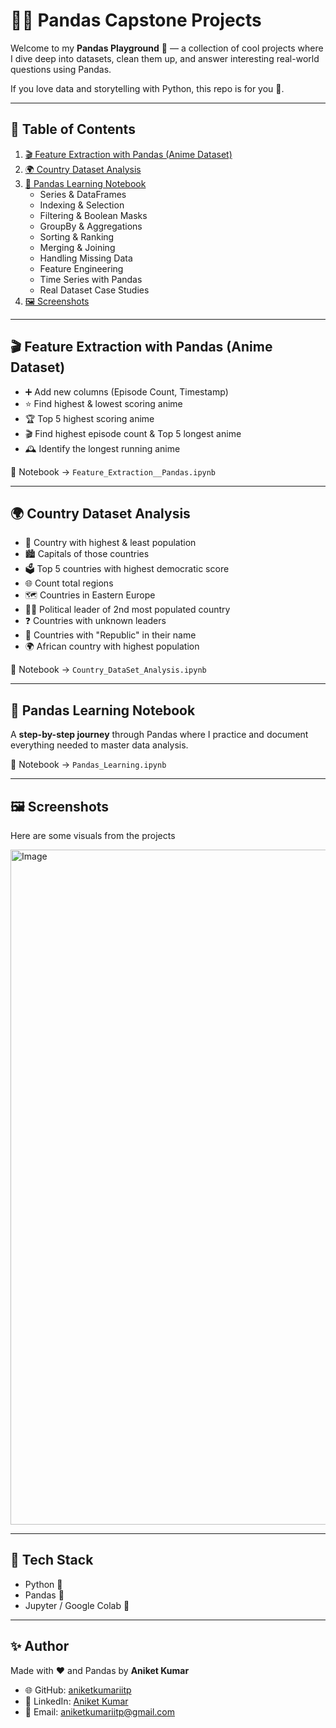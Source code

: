 
# 🐼✨ Pandas Capstone Projects  

Welcome to my **Pandas Playground** 🎢 — a collection of cool projects where I dive deep into datasets, clean them up, and answer interesting real-world questions using Pandas.  

If you love data and storytelling with Python, this repo is for you 💯.  

---

## 📑 Table of Contents  

1. [🎬 Feature Extraction with Pandas (Anime Dataset)](#-feature-extraction-with-pandas-anime-dataset)  
2. [🌍 Country Dataset Analysis](#-country-dataset-analysis)  
3. [📘 Pandas Learning Notebook](#-pandas-learning-notebook)  
   - Series & DataFrames  
   - Indexing & Selection  
   - Filtering & Boolean Masks  
   - GroupBy & Aggregations  
   - Sorting & Ranking  
   - Merging & Joining  
   - Handling Missing Data  
   - Feature Engineering  
   - Time Series with Pandas  
   - Real Dataset Case Studies  
4. [🖼️ Screenshots](#-screenshot)  

---

## 🎬 Feature Extraction with Pandas (Anime Dataset)  

- ➕ Add new columns (Episode Count, Timestamp)  
- ⭐ Find highest & lowest scoring anime  
- 🏆 Top 5 highest scoring anime  
- 🎬 Find highest episode count & Top 5 longest anime  
- 🕰️ Identify the longest running anime  

📂 Notebook → `Feature_Extraction__Pandas.ipynb`  

---

## 🌍 Country Dataset Analysis  

- 👥 Country with highest & least population  
- 🏙️ Capitals of those countries  
- 🗳️ Top 5 countries with highest democratic score  
- 🌐 Count total regions  
- 🗺️ Countries in Eastern Europe  
- 🧑‍⚖️ Political leader of 2nd most populated country  
- ❓ Countries with unknown leaders  
- 📜 Countries with "Republic" in their name  
- 🌍 African country with highest population  

📂 Notebook → `Country_DataSet_Analysis.ipynb`  

---

## 📘 Pandas Learning Notebook  

A **step-by-step journey** through Pandas where I practice and document everything needed to master data analysis.  

📂 Notebook → `Pandas_Learning.ipynb`  

---

## 🖼️ Screenshots  

Here are some visuals from the projects

<img width="1920" height="1080" alt="Image" src="https://github.com/user-attachments/assets/68d30b34-9370-45ac-9573-f209430de14d" />

---

## 🚀 Tech Stack  

- Python 🐍  
- Pandas 🐼  
- Jupyter / Google Colab 📓  

---

## ✨ Author  

Made with ❤️ and Pandas by **Aniket Kumar**  

- 🌐 GitHub: [aniketkumariitp](https://github.com/aniketkumariitp)  
- 💼 LinkedIn: [Aniket Kumar](https://www.linkedin.com/in/aniket-kumar-995424324/)  
- 📧 Email: aniketkumariitp@gmail.com  
